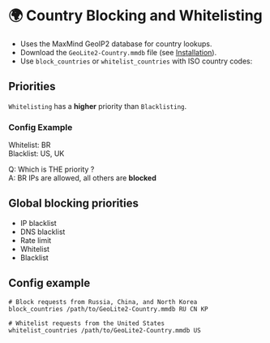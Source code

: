 # 🌍 Country Blocking and Whitelisting

*   Uses the MaxMind GeoIP2 database for country lookups.
*   Download the `GeoLite2-Country.mmdb` file (see [Installation](#-installation)).
*   Use `block_countries` or `whitelist_countries` with ISO country codes:

## Priorities
`Whitelisting` has a **higher** priority than `Blacklisting`.

### Config Example

Whitelist: BR <br>
Blacklist: US, UK <br>

Q: Which is THE priority ? <br>
A: BR IPs are allowed, all others are **blocked**

## Global blocking priorities

- IP blacklist
- DNS blacklist 
- Rate limit
- Whitelist
- Blacklist

## Config example
```caddyfile
# Block requests from Russia, China, and North Korea
block_countries /path/to/GeoLite2-Country.mmdb RU CN KP

# Whitelist requests from the United States
whitelist_countries /path/to/GeoLite2-Country.mmdb US
```
